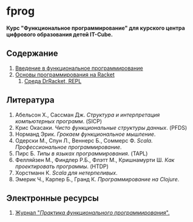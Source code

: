 # fprog

**Курс "Функциональное программирование" для курского центра цифрового образования детей IT-Cube.**

## Содержание

1. [Введение в функциональное программирование](/book/chapter1/CHAPTER_1.md)
2. [Основы программирования на Racket](README.md)
   1. [Среда DrRacket, REPL](README.md)

## Литература

1. Абельсон Х., Сассман Дж. *Структура и интерпретация компьютерных программ*. (SICP)
2. Крис Окасаки. *Чисто функциональные структуры данных*. (PFDS)
3. Норманд Эрик. *Грокаем функциональное мышление*.
4. Одерски М., Спун Л., Веннерс Б., Соммерс Ф. *Scala. Профессиональное программирование*.
5. Пирс Б. *Типы в языках программирования*. (TAPL)
6. Фелляйзен М., Финдлер Р.Б., Флэтт М., Кришнамурти Ш. *Как проектировать программы*. (HTDP)
7. Хорстманн К. *Scala для нетерпеливых*.
8. Эмерик Ч., Карпер Б., Гранд К. *Программирование на Clojure*.

## Электронные ресурсы

1. [Журнал "*Практика функционального программирования*".](https://fprog.ru/)
